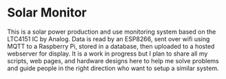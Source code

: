 # Solar Monitor

This is a solar power production and use monitoring system based on the LTC4151 IC by Analog.  Data is read by an ESP8266, sent over wifi using MQTT to a Raspberry Pi, stored in a database, then uploaded to a hosted webserver for display.  It is a work in progress but I plan to share all my scripts, web pages, and hardware designs here to help me solve problems and guide people in the right direction who want to setup a similar system.
